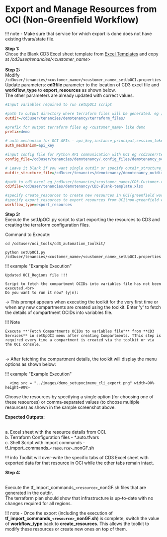 # Export and Manage Resources from OCI (Non-Greenfield Workflow)

!!! note
    - Make sure that service for which export is done does not have existing tfvars/state file.<br>


**Step 1:** 
<br>Chose the Blank CD3 Excel sheet template from [Excel Templates](excel-templates.md)
 and copy at _/cd3user/tenancies/<customer_name\>_<br><br>
**Step 2:** 
<br>Modify ```/cd3user/tenancies/<customer_name>/<customer_name>_setUpOCI.properties``` 
<br>Update parameters: **cd3file** parameter to the location of CD3 excel file and **workflow_type** to **export_resources**  as shown below.
<br> The other parameters are already updated with correct values.
```ini
#Input variables required to run setUpOCI script

#path to output directory where terraform files will be generated. eg /cd3user/tenancies/<customer_name>/terraform_files
outdir=/cd3user/tenancies/demotenancy/terraform_files/

#prefix for output terraform files eg <customer_name> like demo
prefix=demo

# auth mechanism for OCI APIs - api_key,instance_principal,session_token
auth_mechanism=api_key

#input config file for Python API communication with OCI eg /cd3user/tenancies/<customer_name>/.config_files/<customer_name>_config;
config_file=/cd3user/tenancies/demotenancy/.config_files/demotenancy_oci_config

# Leave it blank if you want single outdir or specify outdir_structure_file.properties containing directory structure for OCI services.
outdir_structure_file=/cd3user/tenancies/demotenancy/demotenancy_outdir_structure_file.properties

#path to cd3 excel eg /cd3user/tenancies/<customer_name>/CD3-Customer.xlsx
cd3file=/cd3user/tenancies/demotenancy/CD3-Blank-template.xlsx

#specify create_resources to create new resources in OCI(greenfield workflow)
#specify export_resources to export resources from OCI(non-greenfield workflow)
workflow_type=export_resources
```
  
**Step 3:** 
<br>Execute the setUpOCI.py script to start exporting the resources to CD3 and creating the terraform configuration files.

Command to Execute:
```
cd /cd3user/oci_tools/cd3_automation_toolkit/
```

```
python setUpOCI.py /cd3user/tenancies/<customer_name>/<customer_name>_setUpOCI.properties
```

!!! example  "Example Execution"

    Updated OCI_Regions file !!!

    Script to fetch the compartment OCIDs into variables file has not been executed.<br>
    Do you want to run it now? (y|n):

→ This prompt appears when executing the toolkit for the very first time or when any new compartments are created using the toolkit. Enter 'y' to fetch the details of compartment OCIDs into variables file.

!!! Note

    Execute **"Fetch Compartments OCIDs to variables file"** from **CD3 Services** in setUpOCI menu after creating Compartments. TThis step is required every time a compartment is created via the toolkit or via the OCI console.

<br>→ After fetching the compartment details, the toolkit will display the menu options as shown below:


!!! example  "Example Execution"

      <img src = "../images/demo_setupocimenu_cli_export.png" width=90% height=90%>


Choose the resources by specifying a single option (for choosing one of these resources) or comma-separated values (to choose multiple resources) as shown in the sample screenshot above.
  

**Expected Outputs:**

<br>a. Excel sheet with the resource details from OCI.<br> 
b. Terraform Configuration files - *.auto.tfvars  
c. Shell Script with import commands - tf_import_commands_`<resource>`_nonGF.sh 

!!! info 
    Toolkit will over-write the specific tabs of CD3 Excel sheet with exported data for that resource in OCI while the other tabs remain intact.

**Step 4:** 

<br>Execute the tf_import_commands_`<resource>`_nonGF.sh files that are generated in the outdir.
<br>The terraform plan should show that infrastructure is up-to-date with no changes required for all regions.
  

!!! note
    - Once the export (including the execution of **tf_import_commands_`<resource>`_nonGF.sh**) is complete, switch the value of **workflow_type** back to **create_resources**. This allows the toolkit to modify these resources or create new ones on top of them.
